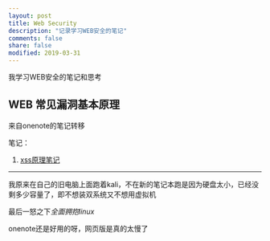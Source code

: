 ```yaml
---
layout: post
title: Web Security
description: "记录学习WEB安全的笔记"
comments: false
share: false
modified: 2019-03-31
---
```


我学习WEB安全的笔记和思考

## WEB 常见漏洞基本原理

来自onenote的笔记转移

笔记：

1. [xss原理笔记](fcncdn.github.io/xss-basic/)

---

我原来在自己的旧电脑上面跑着kali，不在新的笔记本跑是因为硬盘太小，已经没剩多少容量了，即不想装双系统又不想用虚拟机

最后一怒之下*全面拥抱linux*

onenote还是好用的呀，网页版是真的太慢了

